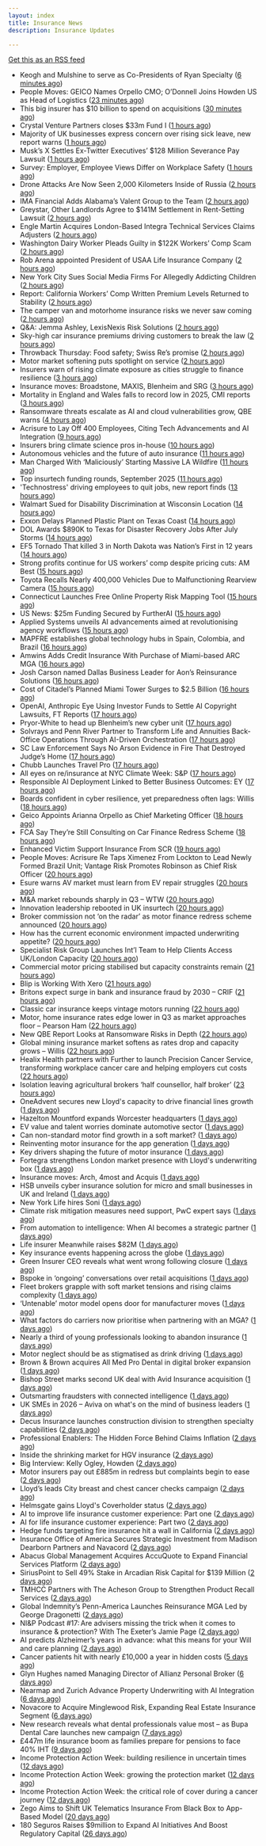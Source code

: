 ```yaml
---
layout: index
title: Insurance News
description: Insurance Updates

---
```


[Get this as an RSS feed](/insurance.rss)

<!-- news_marker starts -->
- Keogh and Mulshine to serve as Co-Presidents of Ryan Specialty ([6 minutes ago](https://www.reinsurancene.ws/keogh-and-mulshine-to-serve-as-co-presidents-of-ryan-specialty/))
- People Moves: GEICO Names Orpello CMO; O’Donnell Joins Howden US as Head of Logistics ([23 minutes ago](https://www.insurancejournal.com/news/national/2025/10/09/842948.htm))
- This big insurer has $10 billion to spend on acquisitions ([30 minutes ago](https://www.insurancebusinessmag.com/uk/news/breaking-news/this-big-insurer-has-10-billion-to-spend-on-acquisitions-552452.aspx))
- Crystal Venture Partners closes $33m Fund I ([1 hours ago](https://www.reinsurancene.ws/crystal-venture-partners-closes-33m-fund-i/))
- Majority of UK businesses express concern over rising sick leave, new report warns ([1 hours ago](https://ifamagazine.com/majority-of-uk-businesses-express-concern-over-rising-sick-leave-new-report-warns/))
- Musk’s X Settles Ex-Twitter Executives’ $128 Million Severance Pay Lawsuit ([1 hours ago](https://www.insurancejournal.com/news/national/2025/10/09/843142.htm))
- Survey: Employer, Employee Views Differ on Workplace Safety ([1 hours ago](https://www.insurancejournal.com/news/national/2025/10/09/843138.htm))
- Drone Attacks Are Now Seen 2,000 Kilometers Inside of Russia ([2 hours ago](https://www.insurancejournal.com/news/international/2025/10/09/843078.htm))
- IMA Financial Adds Alabama’s Valent Group to the Team ([2 hours ago](https://www.insurancejournal.com/news/southeast/2025/10/09/843162.htm))
- Greystar, Other Landlords Agree to $141M Settlement in Rent-Setting Lawsuit ([2 hours ago](https://www.insurancejournal.com/news/southeast/2025/10/09/843098.htm))
- Engle Martin Acquires London-Based Integra Technical Services Claims Adjusters ([2 hours ago](https://www.insurancejournal.com/news/southeast/2025/10/09/843109.htm))
- Washington Dairy Worker Pleads Guilty in $122K Workers’ Comp Scam ([2 hours ago](https://www.insurancejournal.com/news/west/2025/10/09/842966.htm))
- Rob Arena appointed President of USAA Life Insurance Company ([2 hours ago](https://www.reinsurancene.ws/rob-arena-appointed-president-of-usaa-life-insurance-company/))
- New York City Sues Social Media Firms For Allegedly Addicting Children ([2 hours ago](https://www.insurancejournal.com/news/east/2025/10/09/843173.htm))
- Report: California Workers’ Comp Written Premium Levels Returned to Stability ([2 hours ago](https://www.insurancejournal.com/news/west/2025/10/09/843151.htm))
- The camper van and motorhome insurance risks we never saw coming ([2 hours ago](https://www.postonline.co.uk/risk-management/7958990/the-camper-van-and-motorhome-insurance-risks-we-never-saw-coming))
- Q&A: Jemma Ashley, LexisNexis Risk Solutions ([2 hours ago](https://www.postonline.co.uk/people/7958988/qa-jemma-ashley-lexisnexis-risk-solutions))
- Sky-high car insurance premiums driving customers to break the law ([2 hours ago](https://www.postonline.co.uk/news/7959174/sky-high-car-insurance-premiums-driving-customers-to-break-the-law))
- Throwback Thursday: Food safety; Swiss Re’s promise ([2 hours ago](https://www.postonline.co.uk/claims/7956771/throwback-thursday-food-safety-swiss-re%E2%80%99s-promise))
- Motor market softening puts spotlight on service ([2 hours ago](https://www.postonline.co.uk/commercial/7959008/motor-market-softening-puts-spotlight-on-service))
- Insurers warn of rising climate exposure as cities struggle to finance resilience ([3 hours ago](https://www.insurancebusinessmag.com/uk/news/breaking-news/insurers-warn-of-rising-climate-exposure-as-cities-struggle-to-finance-resilience-552421.aspx))
- Insurance moves: Broadstone, MAXIS, Blenheim and SRG ([3 hours ago](https://www.insurancebusinessmag.com/uk/news/breaking-news/insurance-moves-broadstone-maxis-blenheim-and-srg-552419.aspx))
- Mortality in England and Wales falls to record low in 2025, CMI reports ([3 hours ago](https://www.insurancebusinessmag.com/uk/news/life-insurance/mortality-in-england-and-wales-falls-to-record-low-in-2025-cmi-reports-552418.aspx))
- Ransomware threats escalate as AI and cloud vulnerabilities grow, QBE warns ([4 hours ago](https://www.insurancebusinessmag.com/uk/news/cyber/ransomware-threats-escalate-as-ai-and-cloud-vulnerabilities-grow-qbe-warns-552416.aspx))
- Acrisure to Lay Off 400 Employees, Citing Tech Advancements and AI Integration ([9 hours ago](https://www.insurancejournal.com/news/midwest/2025/10/08/843154.htm))
- Insurers bring climate science pros in-house ([10 hours ago](https://www.dig-in.com/news/insurers-bring-climate-science-pros-in-house))
- Autonomous vehicles and the future of auto insurance ([11 hours ago](https://www.dig-in.com/news/autonomous-vehicles-and-the-future-of-auto-insurance))
- Man Charged With ‘Maliciously’ Starting Massive LA Wildfire ([11 hours ago](https://www.insurancejournal.com/news/west/2025/10/08/843168.htm))
- Top insurtech funding rounds, September 2025 ([11 hours ago](https://www.dig-in.com/list/top-insurtech-funding-rounds-september-2025))
- 'Technostress' driving employees to quit jobs, new report finds ([13 hours ago](https://www.insurancebusinessmag.com/uk/business-strategy/technostress-driving-employees-to-quit-jobs-new-report-finds-552392.aspx))
- Walmart Sued for Disability Discrimination at Wisconsin Location ([14 hours ago](https://www.insurancejournal.com/news/midwest/2025/10/08/843127.htm))
- Exxon Delays Planned Plastic Plant on Texas Coast ([14 hours ago](https://www.insurancejournal.com/news/southcentral/2025/10/08/843123.htm))
- DOL Awards $890K to Texas for Disaster Recovery Jobs After July Storms ([14 hours ago](https://www.insurancejournal.com/news/southcentral/2025/10/08/843120.htm))
- EF5 Tornado That killed 3 in North Dakota was Nation’s First in 12 years ([14 hours ago](https://www.insurancejournal.com/news/midwest/2025/10/08/843117.htm))
- Strong profits continue for US workers’ comp despite pricing cuts: AM Best ([15 hours ago](https://www.reinsurancene.ws/strong-profits-continue-for-us-workers-comp-despite-pricing-cuts-am-best/))
- Toyota Recalls Nearly 400,000 Vehicles Due to Malfunctioning Rearview Camera ([15 hours ago](https://www.insurancejournal.com/news/national/2025/10/08/843113.htm))
- Connecticut Launches Free Online Property Risk Mapping Tool ([15 hours ago](https://www.insurancejournal.com/news/east/2025/10/08/843106.htm))
- US News: $25m Funding Secured by FurtherAI ([15 hours ago](https://insurance-edge.net/2025/10/08/us-news-25m-funding-secured-by-furtherai/))
- Applied Systems unveils AI advancements aimed at revolutionising agency workflows ([15 hours ago](https://www.reinsurancene.ws/applied-systems-unveils-ai-advancements-aimed-at-revolutionising-agency-workflows/))
- MAPFRE establishes global technology hubs in Spain, Colombia, and Brazil ([16 hours ago](https://www.reinsurancene.ws/mapfre-establishes-global-technology-hubs-in-spain-colombia-and-brazil/))
- Amwins Adds Credit Insurance With Purchase of Miami-based ARC MGA ([16 hours ago](https://www.insurancejournal.com/news/southeast/2025/10/08/843095.htm))
- Josh Carson named Dallas Business Leader for Aon’s Reinsurance Solutions ([16 hours ago](https://www.reinsurancene.ws/josh-carson-named-dallas-business-leader-for-aons-reinsurance-solutions/))
- Cost of Citadel’s Planned Miami Tower Surges to $2.5 Billion ([16 hours ago](https://www.insurancejournal.com/news/southeast/2025/10/08/843091.htm))
- OpenAI, Anthropic Eye Using Investor Funds to Settle AI Copyright Lawsuits, FT Reports ([17 hours ago](https://www.insurancejournal.com/news/national/2025/10/08/843087.htm))
- Pryor-White to head up Blenheim’s new cyber unit ([17 hours ago](https://www.reinsurancene.ws/pryor-white-to-head-up-blenheims-new-cyber-unit/))
- Solvrays and Penn River Partner to Transform Life and Annuities Back-Office Operations Through AI-Driven Orchestration ([17 hours ago](https://www.insurtechinsights.com/solvrays-and-penn-river-partner-to-transform-life-and-annuities-back-office-operations-through-ai-driven-orchestration/))
- SC Law Enforcement Says No Arson Evidence in Fire That Destroyed Judge’s Home ([17 hours ago](https://www.insurancejournal.com/news/southeast/2025/10/08/843081.htm))
- Chubb Launches Travel Pro ([17 hours ago](https://insurance-edge.net/2025/10/08/chubb-launches-travel-pro/))
- All eyes on re/insurance at NYC Climate Week: S&P ([17 hours ago](https://www.reinsurancene.ws/all-eyes-on-re-insurance-at-nyc-climate-week-sp/))
- Responsible AI Deployment Linked to Better Business Outcomes: EY ([17 hours ago](https://www.insurancejournal.com/news/national/2025/10/08/843072.htm))
- Boards confident in cyber resilience, yet preparedness often lags: Willis ([18 hours ago](https://www.reinsurancene.ws/boards-confident-in-cyber-resilience-yet-preparedness-often-lags-willis/))
- Geico Appoints Arianna Orpello as Chief Marketing Officer ([18 hours ago](https://www.insurtechinsights.com/geico-appoints-arianna-orpello-as-chief-marketing-officer/))
- FCA Say They’re Still Consulting on Car Finance Redress Scheme ([18 hours ago](https://insurance-edge.net/2025/10/08/fca-say-theyre-still-consulting-on-car-finance-redress-scheme/))
- Enhanced Victim Support Insurance From SCR ([19 hours ago](https://insurance-edge.net/2025/10/08/enhanced-victim-support-insurance-from-scr/))
- People Moves: Acrisure Re Taps Ximenez From Lockton to Lead Newly Formed Brazil Unit; Vantage Risk Promotes Robinson as Chief Risk Officer ([20 hours ago](https://www.insurancejournal.com/news/international/2025/10/08/843060.htm))
- Esure warns AV market must learn from EV repair struggles ([20 hours ago](https://www.postonline.co.uk/market-access/motor/7959108/esure-warns-av-market-must-learn-from-ev-repair-struggles))
- M&A market rebounds sharply in Q3 – WTW ([20 hours ago](https://www.insurancebusinessmag.com/uk/news/mergers-acquisitions/manda-market-rebounds-sharply-in-q3--wtw-552333.aspx))
- Innovation leadership rebooted in UK insurtech ([20 hours ago](https://www.insurancebusinessmag.com/uk/news/technology/innovation-leadership-rebooted-in-uk-insurtech-552330.aspx))
- Broker commission not ‘on the radar’ as motor finance redress scheme announced ([20 hours ago](https://www.postonline.co.uk/news/7959192/broker-commission-not-%E2%80%98on-the-radar%E2%80%99-as-motor-finance-redress-scheme-announced))
- How has the current economic environment impacted underwriting appetite? ([20 hours ago](https://www.insurancebusinessmag.com/uk/tv/how-has-the-current-economic-environment-impacted-underwriting-appetite-552328.aspx))
- Specialist Risk Group Launches Int’l Team to Help Clients Access UK/London Capacity ([20 hours ago](https://www.insurancejournal.com/news/international/2025/10/08/843057.htm))
- Commercial motor pricing stabilised but capacity constraints remain ([21 hours ago](https://www.postonline.co.uk/commercial/7959083/commercial-motor-pricing-stabilised-but-capacity-constraints-remain))
- Blip is Working With Xero ([21 hours ago](https://insurance-edge.net/2025/10/08/blip-is-working-with-xero/))
- Britons expect surge in bank and insurance fraud by 2030 – CRIF ([21 hours ago](https://www.insurancebusinessmag.com/uk/news/breaking-news/britons-expect-surge-in-bank-and-insurance-fraud-by-2030--crif-552313.aspx))
- Classic car insurance keeps vintage motors running ([22 hours ago](https://www.postonline.co.uk/personal/7958293/classic-car-insurance-keeps-vintage-motors-running))
- Motor, home insurance rates edge lower in Q3 as market approaches floor – Pearson Ham ([22 hours ago](https://www.insurancebusinessmag.com/uk/news/auto-motor/motor-home-insurance-rates-edge-lower-in-q3-as-market-approaches-floor--pearson-ham-552312.aspx))
- New QBE Report Looks at Ransomware Risks in Depth ([22 hours ago](https://insurance-edge.net/2025/10/08/new-qbe-report-looks-at-ransomware-risks-in-depth/))
- Global mining insurance market softens as rates drop and capacity grows – Willis ([22 hours ago](https://www.insurancebusinessmag.com/uk/news/breaking-news/global-mining-insurance-market-softens-as-rates-drop-and-capacity-grows--willis-552305.aspx))
- Healix Health partners with Further to launch Precision Cancer Service, transforming workplace cancer care and helping employers cut costs ([22 hours ago](https://ifamagazine.com/healix-health-partners-with-further-to-launch-precision-cancer-service-transforming-workplace-cancer-care-and-helping-employers-cut-costs/))
- Isolation leaving agricultural brokers ‘half counsellor, half broker’ ([23 hours ago](https://www.postonline.co.uk/broker/7959185/isolation-leaving-agricultural-brokers-%E2%80%98half-counsellor-half-broker%E2%80%99))
- OneAdvent secures new Lloyd's capacity to drive financial lines growth ([1 days ago](https://www.insurancebusinessmag.com/uk/news/professional-liability/oneadvent-secures-new-lloyds-capacity-to-drive-financial-lines-growth-552257.aspx))
- Hazelton Mountford expands Worcester headquarters ([1 days ago](https://www.insurancebusinessmag.com/uk/news/property-insurance/hazelton-mountford-expands-worcester-headquarters-552263.aspx))
- EV value and talent worries dominate automotive sector ([1 days ago](https://www.postonline.co.uk/news/7959159/ev-value-and-talent-worries-dominate-automotive-sector))
- Can non-standard motor find growth in a soft market? ([1 days ago](https://www.postonline.co.uk/broker/7958948/can-non-standard-motor-find-growth-in-a-soft-market))
- Reinventing motor insurance for the app generation ([1 days ago](https://www.postonline.co.uk/personal/7959016/reinventing-motor-insurance-for-the-app-generation))
- Key drivers shaping the future of motor insurance ([1 days ago](https://www.postonline.co.uk/personal/7958989/key-drivers-shaping-the-future-of-motor-insurance))
- Fortegra strengthens London market presence with Lloyd's underwriting box ([1 days ago](https://www.insurancebusinessmag.com/uk/news/breaking-news/fortegra-strengthens-london-market-presence-with-lloyds-underwriting-box-552290.aspx))
- Insurance moves: Arch, 4most and Acquis ([1 days ago](https://www.insurancebusinessmag.com/uk/news/breaking-news/insurance-moves-arch-4most-and-acquis-552264.aspx))
- HSB unveils cyber insurance solution for micro and small businesses in UK and Ireland ([1 days ago](https://www.insurancebusinessmag.com/uk/news/cyber/hsb-unveils-cyber-insurance-solution-for-micro-and-small-businesses-in-uk-and-ireland-552258.aspx))
- New York Life hires Soni ([1 days ago](https://www.dig-in.com/news/new-york-life-hires-soni))
- Climate risk mitigation measures need support, PwC expert says ([1 days ago](https://www.dig-in.com/news/pwc-expert-climate-risk-mitigation-needs-more-support))
- From automation to intelligence: When AI becomes a strategic partner ([1 days ago](https://www.dig-in.com/opinion/when-ai-becomes-a-strategic-partner))
- Life insurer Meanwhile raises $82M ([1 days ago](https://www.dig-in.com/articles/life-insurer-meanwhile-raises-82m))
- Key insurance events happening across the globe ([1 days ago](https://www.insurancebusinessmag.com/uk/guides/key-insurance-events-happening-across-the-globe-552213.aspx))
- Green Insurer CEO reveals what went wrong following closure ([1 days ago](https://www.postonline.co.uk/broker/7959190/green-insurer-ceo-reveals-what-went-wrong-following-closure))
- Bspoke in ‘ongoing’ conversations over retail acquisitions ([1 days ago](https://www.postonline.co.uk/news/7959188/bspoke-in-%E2%80%98ongoing%E2%80%99-conversations-over-retail-acquisitions))
- Fleet brokers grapple with soft market tensions and rising claims complexity ([1 days ago](https://www.insurancebusinessmag.com/uk/news/auto-motor/fleet-brokers-grapple-with-soft-market-tensions-and-rising-claims-complexity-552167.aspx))
- ‘Untenable’ motor model opens door for manufacturer moves ([1 days ago](https://www.postonline.co.uk/personal/7958322/%E2%80%98untenable%E2%80%99-motor-model-opens-door-for-manufacturer-moves))
- What factors do carriers now prioritise when partnering with an MGA? ([1 days ago](https://www.insurancebusinessmag.com/uk/tv/what-factors-do-carriers-now-prioritise-when-partnering-with-an-mga-552166.aspx))
- Nearly a third of young professionals looking to abandon insurance ([1 days ago](https://www.postonline.co.uk/people/7959183/nearly-a-third-of-young-professionals-looking-to-abandon-insurance))
- Motor neglect should be as stigmatised as drink driving ([1 days ago](https://www.postonline.co.uk/news/7959053/motor-neglect-should-be-as-stigmatised-as-drink-driving))
- Brown & Brown acquires All Med Pro Dental in digital broker expansion ([1 days ago](https://www.insurancebusinessmag.com/uk/news/mergers-acquisitions/brown-and-brown-acquires-all-med-pro-dental-in-digital-broker-expansion-552151.aspx))
- Bishop Street marks second UK deal with Avid Insurance acquisition ([1 days ago](https://www.insurancebusinessmag.com/uk/news/mergers-acquisitions/bishop-street-marks-second-uk-deal-with-avid-insurance-acquisition-552149.aspx))
- Outsmarting fraudsters with connected intelligence ([1 days ago](https://www.postonline.co.uk/market-access/7958300/outsmarting-fraudsters-with-connected-intelligence))
- UK SMEs in 2026 – Aviva on what's on the mind of business leaders ([1 days ago](https://www.insurancebusinessmag.com/uk/news/sme/uk-smes-in-2026--aviva-on-whats-on-the-mind-of-business-leaders-552148.aspx))
- Decus Insurance launches construction division to strengthen specialty capabilities ([2 days ago](https://www.insurancebusinessmag.com/uk/news/construction-engineering/decus-insurance-launches-construction-division-to-strengthen-specialty-capabilities-552105.aspx))
- Professional Enablers: The Hidden Force Behind Claims Inflation ([2 days ago](https://www.postonline.co.uk/claims/7958937/professional-enablers-the-hidden-force-behind-claims-inflation))
- Inside the shrinking market for HGV insurance ([2 days ago](https://www.postonline.co.uk/commercial/7959038/inside-the-shrinking-market-for-hgv-insurance))
- Big Interview: Kelly Ogley, Howden ([2 days ago](https://www.postonline.co.uk/broker/7959082/big-interview-kelly-ogley-howden))
- Motor insurers pay out £885m in redress but complaints begin to ease ([2 days ago](https://www.postonline.co.uk/regulation/7958936/motor-insurers-pay-out-%C2%A3885m-in-redress-but-complaints-begin-to-ease))
- Lloyd’s leads City breast and chest cancer checks campaign ([2 days ago](https://www.postonline.co.uk/lloyd%E2%80%99slondon/7959180/lloyd%E2%80%99s-leads-city-breast-and-chest-cancer-checks-campaign))
- Helmsgate gains Lloyd's Coverholder status ([2 days ago](https://www.insurancebusinessmag.com/uk/news/breaking-news/helmsgate-gains-lloyds-coverholder-status-552100.aspx))
- AI to improve life insurance customer experience: Part one ([2 days ago](https://www.dig-in.com/news/ai-to-improve-life-insurance-customer-experience-part-one))
- AI for life insurance customer experience: Part two ([2 days ago](https://www.dig-in.com/news/ai-for-life-insurance-customer-experience-part-two))
- Hedge funds targeting fire insurance hit a wall in California ([2 days ago](https://www.dig-in.com/articles/hedge-funds-targeting-fire-insurance-hit-wall-in-california))
- Insurance Office of America Secures Strategic Investment from Madison Dearborn Partners and Navacord ([2 days ago](https://www.insurtechinsights.com/insurance-office-of-america-secures-strategic-investment-from-madison-dearborn-partners-and-navacord/))
- Abacus Global Management Acquires AccuQuote to Expand Financial Services Platform ([2 days ago](https://www.insurtechinsights.com/abacus-global-management-acquires-accuquote-to-expand-financial-services-platform/))
- SiriusPoint to Sell 49% Stake in Arcadian Risk Capital for $139 Million ([2 days ago](https://www.insurtechinsights.com/siriuspoint-to-sell-49-stake-in-arcadian-risk-capital-for-139-million/))
- TMHCC Partners with The Acheson Group to Strengthen Product Recall Services ([2 days ago](https://www.insurtechinsights.com/tmhcc-partners-with-the-acheson-group-to-strengthen-product-recall-services/))
- Global Indemnity’s Penn-America Launches Reinsurance MGA Led by George Dragonetti ([2 days ago](https://www.insurtechinsights.com/global-indemnitys-penn-america-launches-reinsurance-mga-led-by-george-dragonetti/))
- NI&P Podcast #17: Are advisers missing the trick when it comes to insurance & protection? With The Exeter’s Jamie Page ([2 days ago](https://ifamagazine.com/nip-podcast-17-are-advisers-missing-the-trick-when-it-comes-to-insurance-protection-with-the-exeters-jamie-page/))
- AI predicts Alzheimer’s years in advance: what this means for your Will and care planning ([2 days ago](https://ifamagazine.com/ai-predicts-alzheimers-years-in-advance-what-this-means-for-your-will-and-care-planning/))
- Cancer patients hit with nearly £10,000 a year in hidden costs ([5 days ago](https://ifamagazine.com/cancer-patients-hit-with-nearly-10000-a-year-in-hidden-costs/))
- Glyn Hughes named Managing Director of Allianz Personal Broker ([6 days ago](https://www.insurtechinsights.com/glyn-hughes-named-managing-director-of-allianz-personal-broker/))
- Nearmap and Zurich Advance Property Underwriting with AI Integration ([6 days ago](https://www.insurtechinsights.com/nearmap-and-zurich-advance-property-underwriting-with-ai-integration/))
- Novacore to Acquire Minglewood Risk, Expanding Real Estate Insurance Segment ([6 days ago](https://www.insurtechinsights.com/novacore-to-acquire-minglewood-risk-expanding-real-estate-insurance-segment/))
- New research reveals what dental professionals value most – as Bupa Dental Care launches new campaign ([7 days ago](https://ifamagazine.com/new-research-reveals-what-dental-professionals-value-most-as-bupa-dental-care-launches-new-campaign/))
- £447m life insurance boom as families prepare for pensions to face 40% IHT ([9 days ago](https://ifamagazine.com/447m-life-insurance-boom-as-families-prepare-for-pensions-to-face-40-iht/))
- Income Protection Action Week: building resilience in uncertain times ([12 days ago](https://ifamagazine.com/income-protection-action-week-building-resilience-in-uncertain-times/))
- Income Protection Action Week: growing the protection market ([12 days ago](https://ifamagazine.com/income-protection-action-week-growing-the-protection-market/))
- Income Protection Action Week: the critical role of cover during a cancer journey ([12 days ago](https://ifamagazine.com/income-protection-action-week-the-critical-role-of-cover-during-a-cancer-journey/))
- Zego Aims to Shift UK Telematics Insurance From Black Box to App-Based Model ([20 days ago](https://thefintechtimes.com/zego-aims-to-shift-uk-telematics-insurance-from-black-box-to-app-based-model/))
- 180 Seguros Raises $9million to Expand AI Initiatives And Boost Regulatory Capital ([26 days ago](https://thefintechtimes.com/180-seguros-raises-9m-to-expand-ai-initiatives-and-boost-regulatory-capital/))

<!-- news_marker ends -->